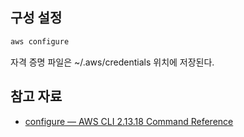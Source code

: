 ## 구성 설정

``` sh
aws configure
```

자격 증명 파일은 ~/.aws/credentials 위치에 저장된다.

## 참고 자료

- [configure — AWS CLI 2.13.18 Command Reference](https://awscli.amazonaws.com/v2/documentation/api/latest/reference/configure/index.html)